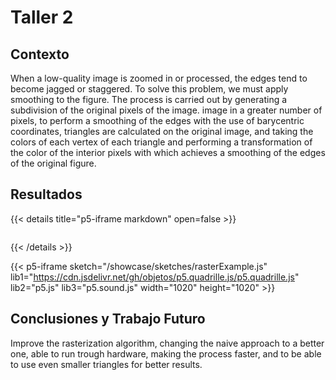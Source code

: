 # Taller 2

## Contexto
When a low-quality image is zoomed in or processed, the edges tend to become jagged or staggered. To solve this problem, we must apply smoothing to the figure. The process is carried out by generating a subdivision of the original pixels of the image. image in a greater number of pixels, to perform a smoothing of the edges with the use of barycentric coordinates, triangles are calculated on the original image, and taking the colors of each vertex of each triangle and performing a transformation of the color of the interior pixels with which achieves a smoothing of the edges of the original figure.
## Resultados
 {{< details title="p5-iframe markdown" open=false >}}

```js

```
{{< /details >}}




{{< p5-iframe sketch="/showcase/sketches/rasterExample.js" lib1="https://cdn.jsdelivr.net/gh/objetos/p5.quadrille.js/p5.quadrille.js" lib2="p5.js" lib3="p5.sound.js"  width="1020" height="1020" >}}

## Conclusiones y Trabajo Futuro
Improve the rasterization algorithm, changing the naive approach to a better one, able to run trough hardware, making the process faster, and to be able to use even smaller triangles for better results.
